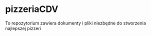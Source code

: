 # pizzeriaCDV
To repozytorium zawiera dokumenty i pliki niezbędne do stworzenia najlepszej pizzeri 
